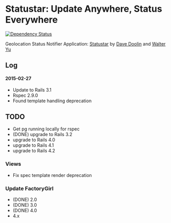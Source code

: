 # Statustar: Update Anywhere, Status Everywhere

[![Dependency Status](https://gemnasium.com/doolin/statustar.png)](https://gemnasium.com/doolin/statustar)

Geolocation Status Notifier Application:
[Statustar](http://railstutorial.org/)
by [Dave Doolin](http://tinobox.com/wordpress/) 
and [Walter Yu](http://fiveamsoftware.com/)

## Log

#### 2015-02-27

* Update to Rails 3.1
* Rspec 2.9.0
* Found template handling deprecation



## TODO

* Get pg running locally for rspec
* (DONE) upgrade to Rails 3.2
* upgrade to Rails 4.0
* upgrade to Rails 4.1
* upgrade to Rails 4.2

### Views

* Fix spec template render deprecation



### Update FactoryGirl

* (DONE) 2.0
* (DONE) 3.0
* (DONE) 4.0
* 4.x

